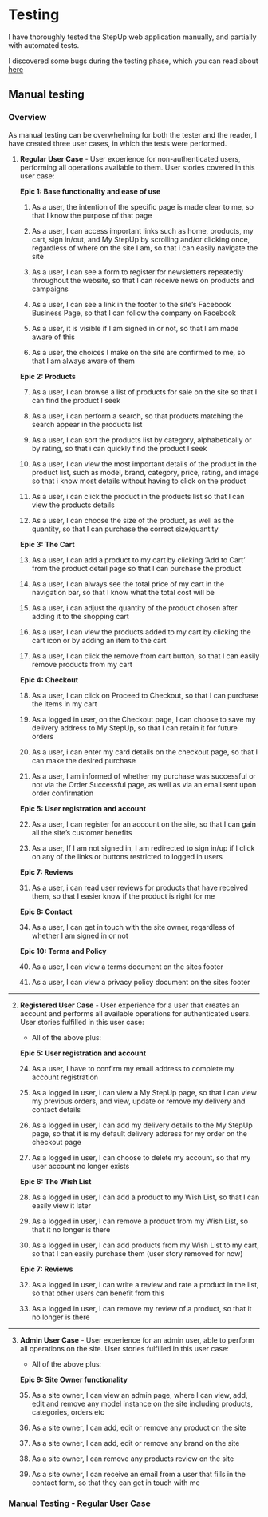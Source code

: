 # Testing

I have thoroughly tested the StepUp web application manually, and partially with automated tests.

I discovered some bugs during the testing phase, which you can read about [here](https://github.com/johnvenkiah/CI_PP5_John_Venkiah#bugs)

## Manual testing

### Overview

As manual testing can be overwhelming for both the tester and the reader, I have created three user cases, in which the tests were performed.



1. **Regular User Case** - User experience for non-authenticated users, performing all operations available to them. User stories covered in this user case:

    **Epic 1: Base functionality and ease of use**

    1. As a user, the intention of the specific page is made clear to me, so that I know the purpose of that page

    2. As a user, I can access important links such as home, products, my cart, sign in/out, and My StepUp by scrolling and/or clicking once, regardless of where on the site I am, so that i can easily navigate the site

    3. As a user, I can see a form to register for newsletters repeatedly throughout the website, so that I can receive news on products and campaigns

    4. As a user, I can see a link in the footer to the site’s Facebook Business Page, so that I can follow the company on Facebook

    5. As a user, it is visible if I am signed in or not, so that I am made aware of this

    6. As a user, the choices I make on the site are confirmed to me, so that I am always aware of them

    **Epic 2: Products**

    7. As a user, I can browse a list of products for sale on the site so that I can find the product I seek

    8. As a user, i can perform a search, so that products matching the search appear in the products list

    9. As a user, I can sort the products list by category, alphabetically or by rating, so that i can quickly find the product I seek

    10. As a user, I can view the most important details of the product in the product list, such as model, brand, category, price, rating, and image so that i know most details without having to click on the product

    11. As a user, i can click the product in the products list so that I can view the products details

    12. As a user, I can choose the size of the product, as well as the quantity, so that I can purchase the correct size/quantity

    **Epic 3: The Cart**

    13. As a user, I can add a product to my cart by clicking ’Add to Cart’ from the product detail page so that I can purchase the product

    14. As a user, I can always see the total price of my cart in the navigation bar, so that I know what the total cost will be

    15. As a user, i can adjust the quantity of the product chosen after adding it to the shopping cart

    16. As a user, I can view the products added to my cart by clicking the cart icon or by adding an item to the cart

    17. As a user, I can click the remove from cart button, so that I can easily remove products from my cart

    **Epic 4: Checkout**

    18. As a user, I can click on Proceed to Checkout, so that I can purchase the items in my cart

    19. As a logged in user, on the Checkout page, I can choose to save my delivery address to My StepUp, so that I can retain it for future orders

    20. As a user, i can enter my card details on the checkout page, so that I can make the desired purchase

    21. As a user, I am informed of whether my purchase was successful or not via the Order Successful page, as well as via an email sent upon order confirmation

    **Epic 5: User registration and account**

    22. As a user, I can register for an account on the site, so that I can gain all the site’s customer benefits

    23. As a user, If I am not signed in, I am redirected to sign in/up if I click on any of the links or buttons restricted to logged in users

    **Epic 7: Reviews**

    31. As a user, i can read user reviews for products that have received them, so that I easier know if the product is right for me

    **Epic 8: Contact**

    34. As a user, I can get in touch with the site owner, regardless of whether I am signed in or not

    **Epic 10: Terms and Policy**

    40. As a user, I can view a terms document on the sites footer

    41. As a user, I can view a privacy policy document on the sites footer

---

2. **Registered User Case** - User experience for a user that creates an account and performs all available operations for authenticated users. User stories fulfilled in this user case:

    * All of the above plus:

    **Epic 5: User registration and account**

    24. As a user, I have to confirm my email address to complete my account registration

    25. As a logged in user, i can view a My StepUp page, so that I can view my previous orders, and view, update or remove my delivery and contact details

    26. As a logged in user, I can add my delivery details to the My StepUp page, so that it is my default delivery address for my order on the checkout page

    27. As a logged in user, I can choose to delete my account, so that my user account no longer exists

    **Epic 6: The Wish List**

    28. As a logged in user, I can add a product to my Wish List, so that I can easily view it later

    29. As a logged in user, I can remove a product from my Wish List, so that it no longer is there

    30. As a logged in user, I can add products from my Wish List to my cart, so that I can easily purchase them (user story removed for now)

    **Epic 7: Reviews**

    32. As a logged in user, i can write a review and rate a product in the list, so that other users can benefit from this

    33. As a logged in user, I can remove my review of a product, so that it no longer is there

---

3. **Admin User Case** - User experience for an admin user, able to perform all operations on the site. User stories fulfilled in this user case:

    * All of the above plus:

    **Epic 9: Site Owner functionality**

    35. As a site owner, I can view an admin page, where I can view, add, edit and remove any model instance on the site including products, categories, orders etc

    36. As a site owner, I can add, edit or remove any product on the site

    37. As a site owner, I can add, edit or remove any brand on the site

    38. As a site owner, I can remove any products review on the site

    39. As a site owner, I can receive an email from a user that fills in the contact form, so that they can get in touch with me


### Manual Testing - Regular User Case

#### 